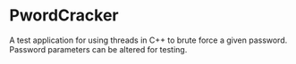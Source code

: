 # PwordCracker
A test application for using threads in C++ to brute force a given password.  Password parameters can be altered for testing.
